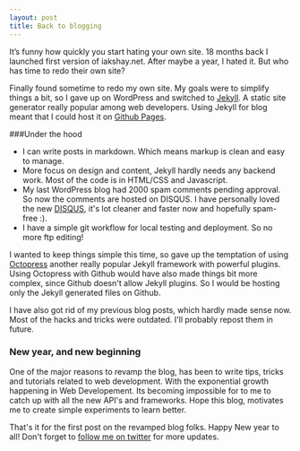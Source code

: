 ```yaml
---
layout: post
title: Back to blogging
---
```


It’s funny how quickly you start hating your own site. 18 months back I launched first version of iakshay.net. After maybe a year, I hated it. But who has time to redo their own site? 

Finally found sometime to redo my own site. My goals were to simplify things a bit, so I gave up on WordPress and switched to [Jekyll](http://jekyllrb.com). A static site generator really popular among web developers. Using Jekyll for blog meant that I could host it on [Github Pages](http://pages.github.com). 

###Under the hood
*	I can write posts in markdown. Which means markup is clean and easy to manage.
*	More focus on design and content, Jekyll hardly needs any backend work. Most of the code is in HTML/CSS and Javascript. 
*	My last WordPress blog had 2000 spam comments pending approval. So now the comments are hosted on DISQUS. I have personally loved the new [DISQUS](http://disqus.com), it's lot cleaner and faster now and hopefully spam-free :).
*	I have a simple git workflow for local testing and deployment. So no more ftp editing!

I wanted to keep things simple this time, so gave up the temptation of using [Octopress](http://octopress.org/) another really popular Jekyll framework with powerful plugins. Using Octopress with Github would have also made things bit more complex, since Github doesn't allow Jekyll plugins. So I would be hosting only the Jekyll generated files on Github.

I have also got rid of my previous blog posts, which hardly made sense now. Most of the hacks and tricks were outdated. I'll probably repost them in future. 

### New year, and new beginning
One of the major reasons to revamp the blog, has been to write tips, tricks and tutorials related to web development. With the exponential growth happening in Web Developement. Its becoming impossible for to me to catch up with all the new API's and frameworks. Hope this blog, motivates me to create simple experiments to learn better.

That's it for the first post on the revamped blog folks. Happy New year to all!
Don't forget to [follow me on twitter](http://twitter.com/akshayaurora) for more updates.